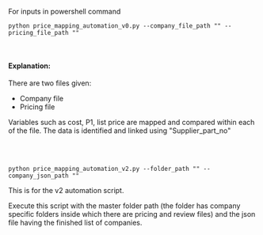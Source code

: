 For inputs in powershell command

```
python price_mapping_automation_v0.py --company_file_path "" --pricing_file_path ""

```
<br> 

#### Explanation:

There are two files given:
- Company file
- Pricing file 

 Variables such as cost, P1, list price are mapped and compared within each of the file.
 The data is identified and linked using "Supplier_part_no"

 
<br> 
<br> 

```
python price_mapping_automation_v2.py --folder_path "" --company_json_path ""

```

This is for the v2 automation script. 

Execute this script with the master folder path (the folder has company specific folders inside which there are pricing and review files) and the json file having the finished list of companies.